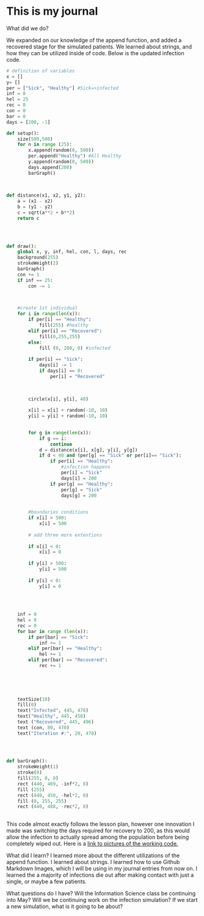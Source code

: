 # This is my journal

What did we do?

We expanded on our knowledge of the append function, and added a recovered stage for the simulated patients. We learned about strings, and how they can be utilized inside of code. Below is the updated infection code.

```py
# definition of variables
x = []
y= []
per = ["Sick", "Healthy"] #Sick=>infected
inf = 0
hel = 25
rec = 0
con = 0
bar = 0
days = [200, -1]

def setup():
    size(500,500)
    for n in range (25):
        x.append(random(0, 500))
        per.append("Healthy") #All Healthy
        y.append(random(0, 500))
        days.append(200)
        barGraph()
        

        
def distance(x1, x2, y1, y2):
    a = (x1 - x2)
    b = (y1 - y2)
    c = sqrt(a**2 + b**2)
    return c


    
    
def draw():
    global x, y, inf, hel, con, l, days, rec
    background(255)
    strokeWeight(2)
    barGraph()
    con += 1
    if inf == 25:
        con -= 1


    
    #create 1st individual
    for i in range(len(x)):
        if per[i] == "Healthy":
            fill(255) #healthy
        elif per[i] == "Recovered":
            fill(0,255,255)
        else:
            fill (0, 200, 0) #infected
                
        if per[i] == "Sick":
            days[i] -= 1
            if days[i] == 0:
                per[i] = "Recovered"

            
            
        circle(x[i], y[i], 40)
        
        x[i] = x[i] + random(-10, 10)
        y[i] = y[i] + random(-10, 10)

        
        for g in range(len(x)):
            if g == i:
                continue
            d = distance(x[i], x[g], y[i], y[g])
            if d < 40 and (per[g] == "Sick" or per[i]== "Sick"):
                if per[i] == "Healthy":
                    #infection happens
                    per[i] = "Sick"
                    days[i] = 200
                if per[g] == "Healthy":        
                    per[g] = "Sick"
                    days[g] = 200

        
        #boundaries conditions
        if x[i] > 500:
            x[i] = 500
    
        # add three more extentions
        
        if x[i] < 0:
            x[i] = 0
            
        if y[i] > 500:
            y[i] = 500
    
        if y[i] < 0:
            y[i] = 0
            
            

            
    inf = 0
    hel = 0
    rec = 0
    for bar in range (len(x)):
        if per[bar] == "Sick":
            inf += 1
        elif per[bar] == "Healthy":
            hel += 1
        elif per[bar] == "Recovered":
            rec += 1

            

            
            
    textSize(10)
    fill(0)
    text("Infected", 445, 478)
    text("Healthy", 445, 458)
    text ("Recovered", 445, 496)
    text (con, 80, 470)
    text("Iteration #:", 20, 470)

            
    

def barGraph():
    strokeWeight(1)
    stroke(0)
    fill(255, 0, 0)
    rect (440, 469, -inf*2, 8)
    fill (255)
    rect (440, 450, -hel*2, 8)
    fill (0, 255, 255)
    rect (440, 488, -rec*2, 8)
    
```
This code almost exactly follows the lesson plan, however one innovation I made was switching the days required for recovery to 200, as this would allow the infection to actually spread among the population before being completely wiped out. Here is a [link to pictures of the working code.](https://drive.google.com/open?id=1J7tl9ffKzvNyveKxM9PaXMxpejUCu1CM)

What did I learn?
I learned more about the different utilizations of the append function. I learned about strings. I learned how to use Github Markdown Images, which I will be using in my journal entries from now on. I learned the a majority of infections die out after making contact with just a single, or maybe a few patients. 

What questions do I have?
Will the Information Science class be continuing into May? Will we be continuing work on the infection simulation? If we start a new simulation, what is it going to be about?
